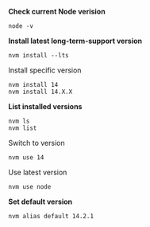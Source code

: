
**Check current Node verision**

```
node -v
```

**Install latest long-term-support version**
```
nvm install --lts
```

Install specific version
```
nvm install 14
nvm install 14.X.X
```

**List installed versions**
```
nvm ls
nvm list
```


Switch to version
```
nvm use 14
```

Use latest version
```
nvm use node
```

**Set default version**
```
nvm alias default 14.2.1
```



